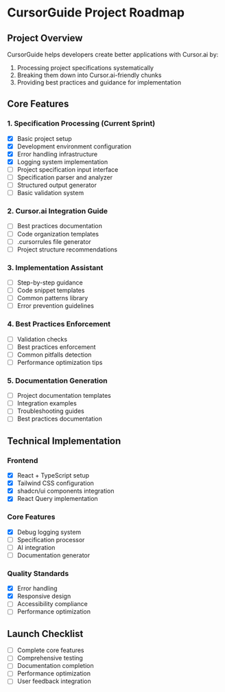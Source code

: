 # CursorGuide Project Roadmap

## Project Overview
CursorGuide helps developers create better applications with Cursor.ai by:
1. Processing project specifications systematically
2. Breaking them down into Cursor.ai-friendly chunks
3. Providing best practices and guidance for implementation

## Core Features

### 1. Specification Processing (Current Sprint)
- [x] Basic project setup
- [x] Development environment configuration
- [x] Error handling infrastructure
- [x] Logging system implementation
- [ ] Project specification input interface
- [ ] Specification parser and analyzer
- [ ] Structured output generator
- [ ] Basic validation system

### 2. Cursor.ai Integration Guide
- [ ] Best practices documentation
- [ ] Code organization templates
- [ ] .cursorrules file generator
- [ ] Project structure recommendations

### 3. Implementation Assistant
- [ ] Step-by-step guidance
- [ ] Code snippet templates
- [ ] Common patterns library
- [ ] Error prevention guidelines

### 4. Best Practices Enforcement
- [ ] Validation checks
- [ ] Best practices enforcement
- [ ] Common pitfalls detection
- [ ] Performance optimization tips

### 5. Documentation Generation
- [ ] Project documentation templates
- [ ] Integration examples
- [ ] Troubleshooting guides
- [ ] Best practices documentation

## Technical Implementation

### Frontend
- [x] React + TypeScript setup
- [x] Tailwind CSS configuration
- [x] shadcn/ui components integration
- [x] React Query implementation

### Core Features
- [x] Debug logging system
- [ ] Specification processor
- [ ] AI integration
- [ ] Documentation generator

### Quality Standards
- [x] Error handling
- [x] Responsive design
- [ ] Accessibility compliance
- [ ] Performance optimization

## Launch Checklist
- [ ] Complete core features
- [ ] Comprehensive testing
- [ ] Documentation completion
- [ ] Performance optimization
- [ ] User feedback integration